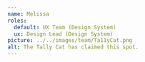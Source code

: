 ```yaml
---
name: Melissa
roles:
  default: UX Team (Design System)
  ux: Design Lead (Design System)
picture: ../../images/team/Ta11yCat.png
alt: The Tally Cat has claimed this spot.
---
```

